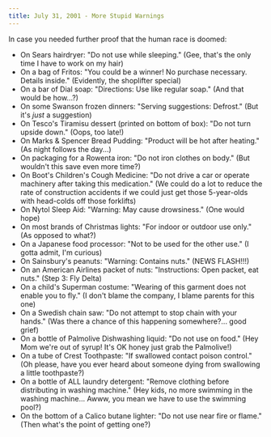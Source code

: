 ```yaml
---
title: July 31, 2001 - More Stupid Warnings
---
```

In case you needed further proof that the human race is doomed:

- On Sears hairdryer: "Do not use while sleeping." (Gee, that's the only time I have to work on my hair)
- On a bag of Fritos: "You could be a winner! No purchase necessary. Details inside." (Evidently, the shoplifter special)
- On a bar of Dial soap: "Directions: Use like regular soap." (And that would be how...?)
- On some Swanson frozen dinners: "Serving suggestions: Defrost." (But it's *just* a suggestion)
- On Tesco's Tiramisu dessert (printed on bottom of box): "Do not turn upside down." (Oops, too late!)
- On Marks &amp; Spencer Bread Pudding: "Product will be hot after heating." (As night follows the day...)
- On packaging for a Rowenta iron: "Do not iron clothes on body." (But wouldn't this save even more time?)
- On Boot's Children's Cough Medicine: "Do not drive a car or operate machinery after taking this medication." (We could do a lot to reduce the rate of construction accidents if we could just get those 5-year-olds with head-colds off those forklifts)
- On Nytol Sleep Aid: "Warning: May cause drowsiness." (One would hope)
- On most brands of Christmas lights: "For indoor or outdoor use only." (As opposed to what?)
- On a Japanese food processor: "Not to be used for the other use." (I gotta admit, I'm curious)
- On Sainsbury's peanuts: "Warning: Contains nuts." (NEWS FLASH!!!)
- On an American Airlines packet of nuts: "Instructions: Open packet, eat nuts." (Step 3: Fly Delta)
- On a child's Superman costume: "Wearing of this garment does not enable you to fly." (I don't blame the company, I blame parents for this one)
- On a Swedish chain saw: "Do not attempt to stop chain with your hands." (Was there a chance of this happening somewhere?... good grief)
- On a bottle of Palmolive Dishwashing liquid: "Do not use on food." (Hey Mom we're out of syrup! It's OK honey just grab the Palmolive!)
- On a tube of Crest Toothpaste: "If swallowed contact poison control." (Oh please, have you ever heard about someone dying from swallowing a little toothpaste?)
- On a bottle of ALL laundry detergent: "Remove clothing before distributing in washing machine." (Hey kids, no more swimming in the washing machine... Awww, you mean we have to use the swimming pool?)
- On the bottom of a Calico butane lighter: "Do not use near fire or flame." (Then what's the point of getting one?)